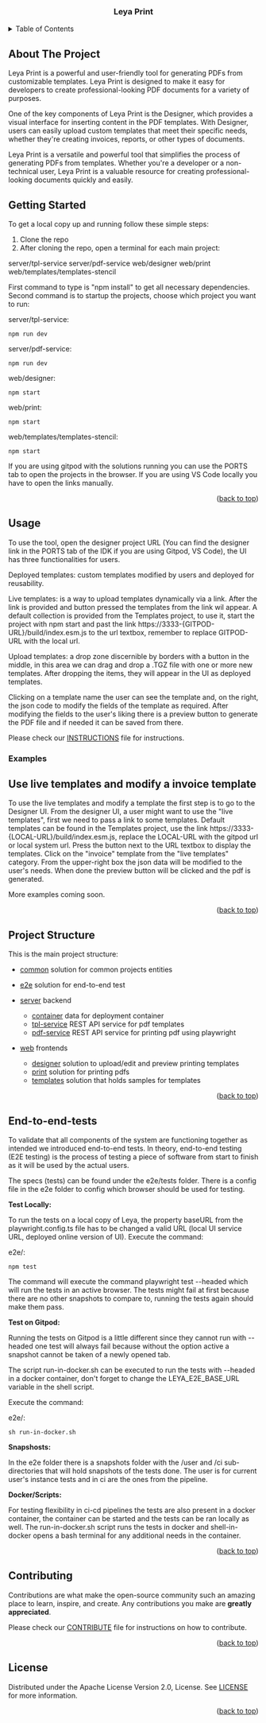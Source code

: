 <!-- PROJECT HEADER -->
<br />
<div align="center">
    <h3 align="center">Leya Print</h3>
</div>

<!-- TABLE OF CONTENTS -->
<details>
  <summary>Table of Contents</summary>
  <ol>
    <li><a href="#about-the-project">About The Project</a></li>
    <li><a href="#getting-started">Getting Started</a></li>
    <li>
    <a href="#usage">Usage </a>
     <ul>
        <li><a href="#examples">Examples</a></li>
      </ul>
    </li>
    <li><a href="#project-structure">Project Structure</a></li>
    <li><a href="#end-to-end-tests">End-to-End Tests</a></li>
    <li><a href="#contributing">Contributing</a></li>
    <li><a href="#license">License</a></li>
  </ol>
</details>

<!-- ABOUT THE PROJECT -->
## About The Project

Leya Print is a powerful and user-friendly tool for generating PDFs from customizable templates. Leya Print is designed to make it easy for developers to create professional-looking PDF documents for a variety of purposes.

One of the key components of Leya Print is the Designer, which provides a visual interface for inserting content in the PDF templates. With Designer, users can easily upload custom templates that meet their specific needs, whether they're creating invoices, reports, or other types of documents.

Leya Print is a versatile and powerful tool that simplifies the process of generating PDFs from templates. Whether you're a developer or a non-technical user, Leya Print is a valuable resource for creating professional-looking documents quickly and easily.

<!-- GETTING STARTED -->
## Getting Started

To get a local copy up and running follow these simple steps:

1. Clone the repo
2. After cloning the repo, open a terminal for each main project: 

server/tpl-service
server/pdf-service
web/designer
web/print
web/templates/templates-stencil

First command to type is "npm install" to get all necessary dependencies.
Second command is to startup the projects, choose which project you want to run:

server/tpl-service: 
```
npm run dev
```
server/pdf-service:
```
npm run dev
```
web/designer:
```
npm start
```
web/print:
```
npm start
```
web/templates/templates-stencil:
```
npm start
```

If you are using gitpod with the solutions running you can use the PORTS tab to open the projects in the browser.
If you are using VS Code locally you have to open the links manually. 

<p align="right">(<a href="#about-the-project">back to top</a>)</p>

<!-- USAGE EXAMPLES -->

## Usage

To use the tool, open the designer project URL (You can find the designer link in the PORTS tab of the IDK if you are using Gitpod, VS Code), the UI has three functionalities for users.

Deployed templates: custom templates modified by users and deployed for reusability.

Live templates: is a way to upload templates dynamically via a link. After the link is provided and button pressed the templates from the link wil appear.
A default collection is provided from the Templates project, to use it, start the project with npm start and past the link https://3333-{GITPOD-URL}/build/index.esm.js to the url textbox, remember to replace GITPOD-URL with the local url.

Upload templates: a drop zone discernible by borders with a button in the middle, in this area we can drag and drop a .TGZ file with one or more new templates.
After dropping the items, they will appear in the UI as deployed templates.

Clicking on a template name the user can see the template and, on the right, the json code to modify the fields of the template as required.
After modifying the fields to the user's liking there is a preview button to generate the PDF file and if needed it can be saved from there.

Please check our [INSTRUCTIONS](/INSTRUCTIONS.md) file for instructions.

### Examples

## Use live templates and modify a invoice template

To use the live templates and modify a template the first step is to go to the Designer UI.
From the designer UI, a user might want to use the "live templates", first we need to pass a link to some templates.
Default templates can be found in the Templates project, use the link https://3333-{LOCAL-URL}/build/index.esm.js, replace the LOCAL-URL with the gitpod url or local system url.
Press the button next to the URL textbox to display the templates.
Click on the "invoice" template from the "live templates" category.
From the upper-right box the json data will be modified to the user's needs.
When done the preview button will be clicked and the pdf is generated.

More examples coming soon.

<p align="right">(<a href="#about-the-project">back to top</a>)</p>

<!-- Project Structure -->
## Project Structure

This is the main project structure:
- [common](./common/api) solution for common projects entities
- [e2e](./e2e) solution for end-to-end test

- [server](./server) backend
    - [container](./server/container/) data for deployment container
    - [tpl-service](./server/tpl-service/) REST API service for pdf templates
    - [pdf-service](./server/pdf-service/) REST API service for printing pdf using playwright

- [web](./web) frontends
    - [designer](./web/designer) solution to upload/edit and preview printing templates
    - [print](./web/print) solution for printing pdfs
    - [templates](./web/templates) solution that holds samples for templates

<p align="right">(<a href="#about-the-project">back to top</a>)</p>

<!-- END TO END TESTS -->
## End-to-end-tests

To validate that all components of the system are functioning together as intended we introduced end-to-end tests.
In theory, end-to-end testing (E2E testing) is the process of testing a piece of software from start to finish as it will be used by the actual users.
 
The specs (tests) can be found under the e2e/tests folder.
There is a config file in the e2e folder to config which browser should be used for testing.

**Test Locally:**

To run the tests on a local copy of Leya, the property baseURL from the playwright.config.ts file has to be changed a valid URL (local UI service URL, deployed online version of UI).
Execute the command:

e2e/:
```
npm test
```
The command will execute the command playwright test --headed which will run the tests in an active browser.
The tests might fail at first because there are no other snapshots to compare to, running the tests again should make them pass.

**Test on Gitpod:**

Running the tests on Gitpod is a little different since they cannot run with --headed one test will always fail because without the option active a snapshot cannot be taken of a newly opened tab.

The script run-in-docker.sh can be executed to run the tests with --headed in a docker container, don't forget to change the LEYA_E2E_BASE_URL variable in the shell script.

Execute the command:

e2e/:
```
sh run-in-docker.sh
```

**Snapshosts:**

In the e2e folder there is a snapshots folder with the /user and /ci sub-directories that will hold snapshots of the tests done.
The user is for current user's instance tests and in ci are the ones from the pipeline.

**Docker/Scripts:**

For testing flexibility in ci-cd pipelines the tests are also present in a docker container, the container can be started and the tests can be ran locally as well.
The run-in-docker.sh script runs the tests in docker and shell-in-docker opens a bash terminal for any additional needs in the container.

<p align="right">(<a href="#about-the-project">back to top</a>)</p>

<!-- CONTRIBUTING -->
## Contributing

Contributions are what make the open-source community such an amazing place to learn, inspire, and create. Any contributions you make are **greatly appreciated**.

Please check our [CONTRIBUTE](/CONTRIBUTE.md) file for instructions on how to contribute.

<p align="right">(<a href="#about-the-project">back to top</a>)</p>

<!-- LICENSE -->
## License

Distributed under the Apache License Version 2.0, License. See [LICENSE](/LICENSE) for more information.

<p align="right">(<a href="#about-the-project">back to top</a>)</p>